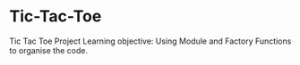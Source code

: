 # Tic-Tac-Toe
Tic Tac Toe Project
Learning objective: Using Module and Factory Functions to organise the code.
